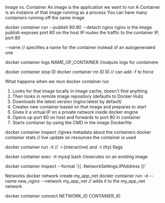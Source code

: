 Image vs. Container
An image is the application we want to run
A Container is an instance of that image running as a process
You can have many containers running off the same image

docker container run --publish 80:80 --detach nginx
nginx is the image
publish exposes port 80 on the host IP
routes the traffic to the container IP, port 80

--name // specifies a name for the container instead of an autogenerated one

docker container logs NAME_OF_CONTAINER //outputs logs for containere

docker container stop ID
docker container rm ID ID // can add -f to force

What happens when we reun docker container run
1. Looks for that image locally in image cache, doesn't find anything
2. Then looks in remote image repository (defaults to Docker Hub)
3. Downloads the latest version (nginx:latest by default)
4. Creates new container based on that image and prepares to start
5. Gives it a virtual IP on a private network inside docker engine
6. Opens up port 80 on host and forwards to port 80 in container
7. Starts contianer by using the CMD in the image Dockerfile

docker container inspect //gives metadata about the containers
docker container stats // live update on resources the container is used

docker container run -it // -i (interactive) and -t (tty) flags

docker container exec -it mysql bash //executes on an existing image

docker container inspect --format '{{ .NetworkSettings.IPAddress }}'

Networks
docker network create my_app_net
docker container run -d --name new_nginx --network my_app_net // adds it to the my_app_net network

docker container connect NETWORK_ID CONTAINER_ID 